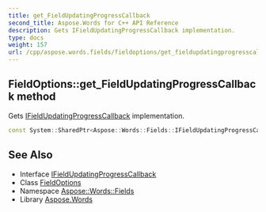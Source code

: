 ```yaml
---
title: get_FieldUpdatingProgressCallback
second_title: Aspose.Words for C++ API Reference
description: Gets IFieldUpdatingProgressCallback implementation.
type: docs
weight: 157
url: /cpp/aspose.words.fields/fieldoptions/get_fieldupdatingprogresscallback/
---
```

## FieldOptions::get_FieldUpdatingProgressCallback method


Gets [IFieldUpdatingProgressCallback](../../ifieldupdatingprogresscallback/) implementation.

```cpp
const System::SharedPtr<Aspose::Words::Fields::IFieldUpdatingProgressCallback> & Aspose::Words::Fields::FieldOptions::get_FieldUpdatingProgressCallback() const
```

## See Also

* Interface [IFieldUpdatingProgressCallback](../../ifieldupdatingprogresscallback/)
* Class [FieldOptions](../)
* Namespace [Aspose::Words::Fields](../../)
* Library [Aspose.Words](../../../)
